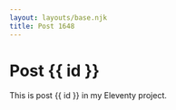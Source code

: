 ```yaml
---
layout: layouts/base.njk
title: Post 1648
---
```


# Post {{ id }}

This is post {{ id }} in my Eleventy project.
